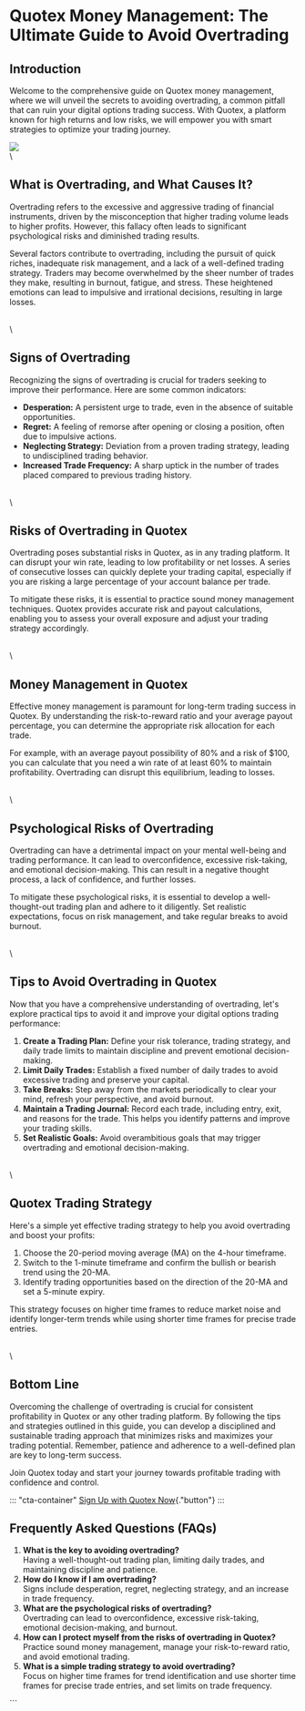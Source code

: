 # Quotex Money Management: The Ultimate Guide to Avoid Overtrading

## Introduction

Welcome to the comprehensive guide on Quotex money management, where we
will unveil the secrets to avoiding overtrading, a common pitfall that
can ruin your digital options trading success. With Quotex, a platform
known for high returns and low risks, we will empower you with smart
strategies to optimize your trading journey.

[![](https://static.quotex.io/files/4_en/300_250.jpg)](https://traff.sbs/brokerqxlid)\
\

## What is Overtrading, and What Causes It?

Overtrading refers to the excessive and aggressive trading of financial
instruments, driven by the misconception that higher trading volume
leads to higher profits. However, this fallacy often leads to
significant psychological risks and diminished trading results.

Several factors contribute to overtrading, including the pursuit of
quick riches, inadequate risk management, and a lack of a well-defined
trading strategy. Traders may become overwhelmed by the sheer number of
trades they make, resulting in burnout, fatigue, and stress. These
heightened emotions can lead to impulsive and irrational decisions,
resulting in large losses.

\
\

## Signs of Overtrading

Recognizing the signs of overtrading is crucial for traders seeking to
improve their performance. Here are some common indicators:

-   **Desperation:** A persistent urge to trade, even in the absence of
    suitable opportunities.
-   **Regret:** A feeling of remorse after opening or closing a
    position, often due to impulsive actions.
-   **Neglecting Strategy:** Deviation from a proven trading strategy,
    leading to undisciplined trading behavior.
-   **Increased Trade Frequency:** A sharp uptick in the number of
    trades placed compared to previous trading history.

\
\

## Risks of Overtrading in Quotex

Overtrading poses substantial risks in Quotex, as in any trading
platform. It can disrupt your win rate, leading to low profitability or
net losses. A series of consecutive losses can quickly deplete your
trading capital, especially if you are risking a large percentage of
your account balance per trade.

To mitigate these risks, it is essential to practice sound money
management techniques. Quotex provides accurate risk and payout
calculations, enabling you to assess your overall exposure and adjust
your trading strategy accordingly.

\
\

## Money Management in Quotex

Effective money management is paramount for long-term trading success in
Quotex. By understanding the risk-to-reward ratio and your average
payout percentage, you can determine the appropriate risk allocation for
each trade.

For example, with an average payout possibility of 80% and a risk of
\$100, you can calculate that you need a win rate of at least 60% to
maintain profitability. Overtrading can disrupt this equilibrium,
leading to losses.

\
\

## Psychological Risks of Overtrading

Overtrading can have a detrimental impact on your mental well-being and
trading performance. It can lead to overconfidence, excessive
risk-taking, and emotional decision-making. This can result in a
negative thought process, a lack of confidence, and further losses.

To mitigate these psychological risks, it is essential to develop a
well-thought-out trading plan and adhere to it diligently. Set realistic
expectations, focus on risk management, and take regular breaks to avoid
burnout.

\
\

## Tips to Avoid Overtrading in Quotex

Now that you have a comprehensive understanding of overtrading, let\'s
explore practical tips to avoid it and improve your digital options
trading performance:

1.  **Create a Trading Plan:** Define your risk tolerance, trading
    strategy, and daily trade limits to maintain discipline and prevent
    emotional decision-making.
2.  **Limit Daily Trades:** Establish a fixed number of daily trades to
    avoid excessive trading and preserve your capital.
3.  **Take Breaks:** Step away from the markets periodically to clear
    your mind, refresh your perspective, and avoid burnout.
4.  **Maintain a Trading Journal:** Record each trade, including entry,
    exit, and reasons for the trade. This helps you identify patterns
    and improve your trading skills.
5.  **Set Realistic Goals:** Avoid overambitious goals that may trigger
    overtrading and emotional decision-making.

\
\

## Quotex Trading Strategy

Here\'s a simple yet effective trading strategy to help you avoid
overtrading and boost your profits:

1.  Choose the 20-period moving average (MA) on the 4-hour timeframe.
2.  Switch to the 1-minute timeframe and confirm the bullish or bearish
    trend using the 20-MA.
3.  Identify trading opportunities based on the direction of the 20-MA
    and set a 5-minute expiry.

This strategy focuses on higher time frames to reduce market noise and
identify longer-term trends while using shorter time frames for precise
trade entries.

\
\

## Bottom Line

Overcoming the challenge of overtrading is crucial for consistent
profitability in Quotex or any other trading platform. By following the
tips and strategies outlined in this guide, you can develop a
disciplined and sustainable trading approach that minimizes risks and
maximizes your trading potential. Remember, patience and adherence to a
well-defined plan are key to long-term success.

Join Quotex today and start your journey towards profitable trading with
confidence and control.

::: \"cta-container\"
[Sign Up with Quotex
Now](\%22https://traff.sbs/brokerqxsignup\%22){."button"}
:::

## Frequently Asked Questions (FAQs)

1.  **What is the key to avoiding overtrading?**\
    Having a well-thought-out trading plan, limiting daily trades, and
    maintaining discipline and patience.
2.  **How do I know if I am overtrading?**\
    Signs include desperation, regret, neglecting strategy, and an
    increase in trade frequency.
3.  **What are the psychological risks of overtrading?**\
    Overtrading can lead to overconfidence, excessive risk-taking,
    emotional decision-making, and burnout.
4.  **How can I protect myself from the risks of overtrading in
    Quotex?**\
    Practice sound money management, manage your risk-to-reward ratio,
    and avoid emotional trading.
5.  **What is a simple trading strategy to avoid overtrading?**\
    Focus on higher time frames for trend identification and use shorter
    time frames for precise trade entries, and set limits on trade
    frequency.

\`\`\`

